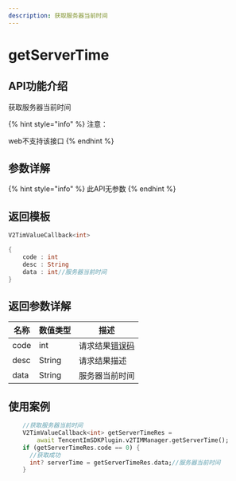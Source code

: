 ```yaml
---
description: 获取服务器当前时间
---
```


# getServerTime

## API功能介绍

获取服务器当前时间

{% hint style="info" %}
注意：

&#x20;web不支持该接口
{% endhint %}

## 参数详解

{% hint style="info" %}
此API无参数
{% endhint %}

## 返回模板

```dart
V2TimValueCallback<int>

{
    code : int
    desc : String
    data : int//服务器当前时间
}
```

## 返回参数详解

| 名称   | 数值类型   | 描述                                                             |
| ---- | ------ | -------------------------------------------------------------- |
| code | int    | 请求结果[错误码](https://cloud.tencent.com/document/product/269/1671) |
| desc | String | 请求结果描述                                                         |
| data | String | 服务器当前时间                                                        |

## 使用案例  &#x20;

```dart
    //获取服务器当前时间
    V2TimValueCallback<int> getServerTimeRes =
        await TencentImSDKPlugin.v2TIMManager.getServerTime();
    if (getServerTimeRes.code == 0) {
      //获取成功
      int? serverTime = getServerTimeRes.data;//服务器当前时间
    }
```
